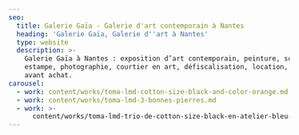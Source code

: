 ```yaml
---
seo:
  title: Galerie Gaïa - Galerie d'art contemporain à Nantes
  heading: 'Galerie Gaïa, Galerie d''art à Nantes'
  type: website
  description: >-
    Galerie Gaïa à Nantes : exposition d’art contemporain, peinture, sculpture,
    estampe, photographie, courtier en art, défiscalisation, location, prêt
    avant achat.
carousel:
  - work: content/works/toma-lmd-cotton-size-black-and-color-orange.md
  - work: content/works/toma-lmd-3-bonnes-pierres.md
  - work: >-
      content/works/toma-lmd-trio-de-cotton-size-black-en-atelier-bleu-noir-orange.md
---
```











